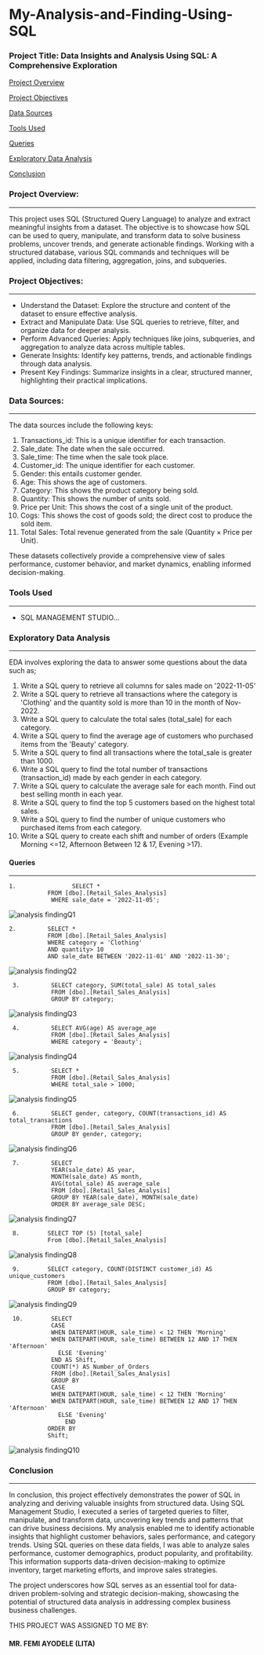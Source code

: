 # My-Analysis-and-Finding-Using-SQL

### Project Title: Data Insights and Analysis Using SQL: A Comprehensive Exploration

[Project Overview](#project-overview)

[Project Objectives](#project-objectives)

[Data Sources](#data-sources)

[Tools Used](#tools-used)

[Queries](#queries)

[Exploratory Data Analysis](#exploratory-data-analysis)

[Conclusion](#conclusion)


### Project Overview: 
-----------------------
 This project uses SQL (Structured Query Language) to analyze and extract meaningful insights from a dataset.
 The objective is to showcase how SQL can be used to query, manipulate, and transform data to solve business problems, uncover trends, and generate actionable findings. 
 Working with a structured database, various SQL commands and techniques will be applied, including data filtering, aggregation, joins, and subqueries.

### Project Objectives: 
------------------------
 - Understand the Dataset: Explore the structure and content of the dataset to ensure effective analysis.
 - Extract and Manipulate Data: Use SQL queries to retrieve, filter, and organize data for deeper analysis.
 - Perform Advanced Queries: Apply techniques like joins, subqueries, and aggregation to analyze data across multiple tables.
 - Generate Insights: Identify key patterns, trends, and actionable findings through data analysis.
 - Present Key Findings: Summarize insights in a clear, structured manner, highlighting their practical implications.

### Data Sources: 
-------------------------
The data sources include the following keys:
 1. Transactions_id: This is a unique identifier for each transaction.
 2. Sale_date: The date when the sale occurred.
 3. Sale_time: The time when the sale took place.
 4. Customer_id: The unique identifier for each customer.
 5. Gender: this entails customer gender.
 6. Age: This shows the age of customers.
 7. Category: This shows the product category being sold.
 8. Quantity: This shows the number of units sold.
 9. Price per Unit: This shows  the cost of a single unit of the product.
 10. Cogs: This shows the cost of goods sold; the direct cost to produce the sold item.
 11. Total Sales: Total revenue generated from the sale (Quantity × Price per Unit).

These datasets collectively provide a comprehensive view of sales performance, customer behavior, and market dynamics, enabling informed decision-making.

### Tools Used
-------------------
 - SQL MANAGEMENT STUDIO...

 ### Exploratory Data Analysis
 -----------------------------
EDA involves exploring the data to answer some questions about the data such as;
  1.  Write a SQL query to retrieve all columns for sales made on '2022-11-05'
  2.  Write a SQL query to retrieve all transactions where the category is 'Clothing' and the quantity sold is more than 10 in the month of Nov-2022.
  3.  Write a SQL query to calculate the total sales (total_sale) for each category.
  4.  Write a SQL query to find the average age of customers who purchased items from the 'Beauty' category.
  5.  Write a SQL query to find all transactions where the total_sale is greater than 1000.
  6.  Write a SQL query to find the total number of transactions (transaction_id) made by each gender in each category.
  7.  Write a SQL query to calculate the average sale for each month. Find out best selling month in each year.
  8.  Write a SQL query to find the top 5 customers based on the highest total sales.
  9.  Write a SQL query to find the number of unique customers who purchased items from each category.
  10. Write a SQL query to create each shift and number of orders (Example Morning <=12, Afternoon Between 12 & 17, Evening >17).


#### Queries 
----------------------
    1.                SELECT *
               FROM [dbo].[Retail_Sales_Analysis]
                WHERE sale_date = '2022-11-05';

![analysis findingQ1](https://github.com/user-attachments/assets/700cf517-0846-4894-8223-dfb7ec8f9846)

                

    2.         SELECT *
               FROM [dbo].[Retail_Sales_Analysis]
               WHERE category = 'Clothing'
               AND quantity> 10
               AND sale_date BETWEEN '2022-11-01' AND '2022-11-30';

   ![analysis findingQ2](https://github.com/user-attachments/assets/07c5b077-3580-4e34-b45d-e1e5d826d076)



     3.         SELECT category, SUM(total_sale) AS total_sales
                FROM [dbo].[Retail_Sales_Analysis]
                GROUP BY category;
![analysis findingQ3](https://github.com/user-attachments/assets/b89a62ad-5787-4e06-b379-57eb04c62ec4)

    


     4.         SELECT AVG(age) AS average_age
                FROM [dbo].[Retail_Sales_Analysis]
                WHERE category = 'Beauty';
   
![analysis findingQ4](https://github.com/user-attachments/assets/3cc141be-2238-4c05-a9f0-31b92a374801)

   


     5.         SELECT * 
                FROM [dbo].[Retail_Sales_Analysis] 
                WHERE total_sale > 1000;
  ![analysis findingQ5](https://github.com/user-attachments/assets/97e33616-b181-4077-b6d9-043e6588f255)


   

     6.         SELECT gender, category, COUNT(transactions_id) AS total_transactions
                FROM [dbo].[Retail_Sales_Analysis]
                GROUP BY gender, category;   
![analysis findingQ6](https://github.com/user-attachments/assets/010af58f-dc6a-43bb-ae9e-b09e9fb0a1cb)

   

     7.         SELECT 
                YEAR(sale_date) AS year, 
                MONTH(sale_date) AS month, 
                AVG(total_sale) AS average_sale
                FROM [dbo].[Retail_Sales_Analysis]
                GROUP BY YEAR(sale_date), MONTH(sale_date)
                ORDER BY average_sale DESC;
                
![analysis findingQ7](https://github.com/user-attachments/assets/73b4a978-ba51-4d01-a807-295e10fa9c8f)




     8.        SELECT TOP (5) [total_sale]
               From [dbo].[Retail_Sales_Analysis]
![analysis findingQ8](https://github.com/user-attachments/assets/0e475a28-53f1-4ebc-ba4c-468619f93aba)

 


     9.        SELECT category, COUNT(DISTINCT customer_id) AS unique_customers
               FROM [dbo].[Retail_Sales_Analysis]
               GROUP BY category; 
   ![analysis findingQ9](https://github.com/user-attachments/assets/d31cd6b3-422c-4a1e-abd9-00a6b42f722a)



     10.        SELECT 
                CASE 
                WHEN DATEPART(HOUR, sale_time) < 12 THEN 'Morning'
                WHEN DATEPART(HOUR, sale_time) BETWEEN 12 AND 17 THEN 'Afternoon'
                  ELSE 'Evening'
                END AS Shift,
                COUNT(*) AS Number_of_Orders
                FROM [dbo].[Retail_Sales_Analysis]
                GROUP BY 
                CASE 
                WHEN DATEPART(HOUR, sale_time) < 12 THEN 'Morning'
                WHEN DATEPART(HOUR, sale_time) BETWEEN 12 AND 17 THEN 'Afternoon'
                  ELSE 'Evening'
                    END
               ORDER BY 
               Shift;
![analysis findingQ10](https://github.com/user-attachments/assets/517f661f-9568-4f7a-bc58-4c3d3315c767)

      


### Conclusion
----------------------
In conclusion, this project effectively demonstrates the power of SQL in analyzing and deriving valuable insights from structured data. Using SQL Management Studio, I executed a series of targeted queries to filter, manipulate, and transform data, uncovering key trends and patterns that can drive business decisions. My analysis enabled me to identify actionable insights that highlight customer behaviors, sales performance, and category trends. Using SQL queries on these data fields, I was able to analyze sales performance, customer demographics, product popularity, and profitability. This information supports data-driven decision-making to optimize inventory, target marketing efforts, and improve sales strategies.

The project underscores how SQL serves as an essential tool for data-driven problem-solving and strategic decision-making, showcasing the potential of structured data analysis in addressing complex business business challenges.


THIS PROJECT WAS ASSIGNED TO ME BY: 
#### MR. FEMI AYODELE (LITA)






